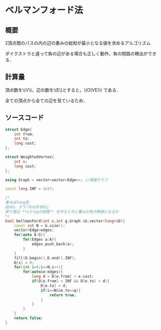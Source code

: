 # ベルマンフォード法

## 概要
2頂点間のパスの内の辺の重みの総和が最小となる値を求めるアルゴリズム

ダイクストラと違って負の辺がある場合も正しく動作，負の閉路の検出ができる．
## 計算量
頂点数を\\(V\\)，辺の数を\\(E\\)とすると，\\(O(VE)\\) である．

全ての頂点から全ての辺を見ているため．
## ソースコード
```cpp
struct Edge{
    int from;
    int to;
    long cost;
};

struct WeightedVertex{
    int v;
    long cost;
};

using Graph = vector<vector<Edge>>; //隣接グラフ

const long INF = 1e17; 

/*
重みはlong型
始点s，グラフGの点をDに
戻り値は **sからgの経路** を作るときに重みが負の無限になるか
*/
bool bellmanFord(int s,int g,Graph &G,vector<long>&D){
    const int N = G.size();
    vector<Edge>edges;
    for(auto A:G){
        for(Edge& a:A){
            edges.push_back(a);
        }
    }
    fill(D.begin(),D.end(),INF);
    D[s] = 0;
    for(int i=0;i<=N;i++){
        for(auto&e:edges){
            long d = D[e.from] + e.cost;
            if(D[e.from] < INF && D[e.to] > d){
                D[e.to] = d;
                if(i==N&&e.to==g){
                    return true;
                }
            }
        }
    }
    return false;
}
```

